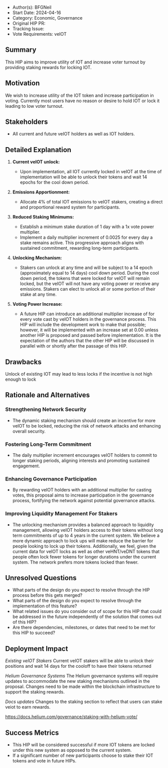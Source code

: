 - Author(s): BFGNeil
- Start Date: 2024-04-16
- Category: Economic, Governance
- Original HIP PR: <!-- leave this empty; maintainer will fill in ID of this pull request -->
- Tracking Issue: <!-- leave this empty; maintainer will create a discussion issue -->
- Vote Requirements: veIOT

## Summary

This HIP aims to improve utility of IOT and increase voter turnout by providing staking rewards for locking IOT.

## Motivation

We wish to increase utility of the IOT token and increase participation in voting. Currently most users have no reason or desire to hold IOT or lock it leading to low voter turnout.

## Stakeholders

- All current and future veIOT holders as well as IOT holders.

## Detailed Explanation

1. **Current veIOT unlock:**
   - Upon implementation, all IOT currently locked in veIOT at the time of implementation will be able to unlock their tokens and wait 14 epochs for the cool down period.

2. **Emissions Apportionment:**
   - Allocate 4% of total IOT emissions to veIOT stakers, creating a direct and proportional reward system for participants.

3. **Reduced Staking Minimums:**
   - Establish a minimum stake duration of 1 day with a 1x vote power multiplier.
   - Implement a daily multiplier increment of 0.0025 for every day a stake remains active. This progressive approach aligns with sustained commitment, rewarding long-term participants.

4. **Unlocking Mechanism:**
   - Stakers can unlock at any time and will be subject to a 14 epoch (approximately equal to 14 days) cool down period. During the cool down period, the tokens that were locked for veIOT will remain locked, but the veIOT will not have any voting power or receive any emissions. Stakers can elect to unlock all or some portion of their stake at any time.

5. **Voting Power Increase:**
    - A future HIP can introduce an additional multiplier increase of for every vote cast by veIOT holders in the governance process. This HIP will include the development work to make that possible; however, it will be implemented with an increase set at 0.00 unless another HIP is proposed and passed before implementation. It is the expectation of the authors that the other HIP will be discussed in parallel with or shortly after the passage of this HIP.

## Drawbacks

Unlock of existing IOT may lead to less locks if the incentive is not high enough to lock

## Rationale and Alternatives

### Strengthening Network Security

- The dynamic staking mechanism should create an incentive for more veIOT to be locked, reducing the risk of network attacks and enhancing overall security.

### Fostering Long-Term Commitment

- The daily multiplier increment encourages veIOT holders to commit to longer staking periods, aligning interests and promoting sustained engagement.

### Enhancing Governance Participation

- By rewarding veIOT holders with an additional multiplier for casting votes, this proposal aims to increase participation in the governance process, fortifying the network against potential governance attacks.

### Improving Liquidity Management For Stakers

- The unlocking mechanism provides a balanced approach to liquidity management, allowing veIOT holders access to their tokens without long term commitments of up to 4 years in the current system. We believe a more dynamic approach to lock ups will make reduce the barrier for people looking to lock up their tokens. Additionally, we feel, given the current data for veIOT locks as well as other veHNT/veDNT tokens that people often lock fewer tokens for longer durations under the current system. The network prefers more tokens locked than fewer.

## Unresolved Questions

- What parts of the design do you expect to resolve through the HIP process before this gets merged?
- What parts of the design do you expect to resolve through the implementation of this feature?
- What related issues do you consider out of scope for this HIP that could be addressed in the
  future independently of the solution that comes out of this HIP?
- Are there dependencies, milestones, or dates that need to be met for this HIP to succeed?

## Deployment Impact

*Existing veIOT Stakers*
Current veIOT stakers will be able to unlock their positions and wait 14 days for the cooloff to have their tokens returned

*Helium Governance Systems*
The Helium governance systems will require updates to accommodate the new staking mechanisms outlined in the proposal. Changes need to be made within the blockchain infrastructure to support the staking rewards.

*Docs updates*
Changes to the staking section to reflect that users can stake veiot to earn rewards.

https://docs.helium.com/governance/staking-with-helium-vote/

## Success Metrics

- This HIP will be considered successful if more IOT tokens are locked under this new system as opposed to the current system.
- If a significant number of new participants choose to stake their IOT tokens and vote in future HIPs.
